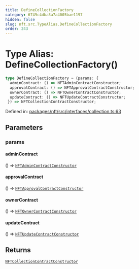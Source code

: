 ```yaml
---
title: DefineCollectionFactory
category: 6749c4dba3a7a4005bae1197
hidden: false
slug: nft.src.TypeAlias.DefineCollectionFactory
order: 243
---
```


# Type Alias: DefineCollectionFactory()

```ts
type DefineCollectionFactory = (params: {
  adminContract: () => NFTAdminContractConstructor;
  approvalContract: () => NFTApprovalContractConstructor;
  ownerContract: () => NFTOwnerContractConstructor;
  updateContract: () => NFTUpdateContractConstructor;
 }) => NFTCollectionContractConstructor;
```

Defined in: [packages/nft/src/interfaces/collection.ts:63](https://github.com/zkcloudworker/minatokens-lib/blob/main/packages/nft/src/interfaces/collection.ts#L63)

## Parameters

### params

#### adminContract

() => [`NFTAdminContractConstructor`](nftsrctypealiasnftadmincontractconstructor)

#### approvalContract

() => [`NFTApprovalContractConstructor`](nftsrctypealiasnftapprovalcontractconstructor)

#### ownerContract

() => [`NFTOwnerContractConstructor`](nftsrctypealiasnftownercontractconstructor)

#### updateContract

() => [`NFTUpdateContractConstructor`](nftsrctypealiasnftupdatecontractconstructor)

## Returns

[`NFTCollectionContractConstructor`](nftsrctypealiasnftcollectioncontractconstructor)
